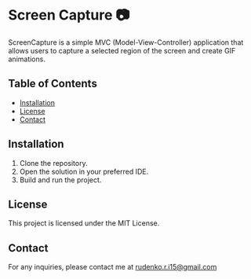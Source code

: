 ﻿# Screen Capture 📷
 
ScreenCapture is a simple MVC (Model-View-Controller) application that allows users to capture a selected region of the screen and create GIF animations.

## Table of Contents
- [Installation](#installation)
- [License](#license)
- [Contact](#contact)

## Installation

1. Clone the repository.
2. Open the solution in your preferred IDE.
3. Build and run the project.

## License
This project is licensed under the MIT License.

## Contact
For any inquiries, please contact me at rudenko.r.i15@gmail.com
